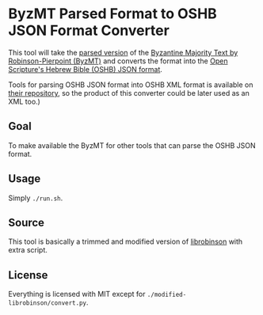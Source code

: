 # **ByzMT Parsed Format to OSHB JSON Format Converter**

This tool will take the [parsed
version](https://github.com/byztxt/byzantine-majority-text/tree/master/parsed)
of the [Byzantine Majority Text by Robinson-Pierpoint
(ByzMT)](https://github.com/byztxt/byzantine-majority-text) and converts the
format into the [Open Scripture's Hebrew Bible (OSHB) JSON
format](https://github.com/benihyangbaik/interlinear-bible-simple-editor/blob/main/data/morphhb.json).

Tools for parsing OSHB JSON format into OSHB XML format is available on [their
repository](https://github.com/openscriptures/morphhb), so the product of this
converter could be later used as an XML too.)

## **Goal**

To make available the ByzMT for other tools that can parse the OSHB JSON format.

## **Usage**

Simply `./run.sh`.

## **Source**

This tool is basically a trimmed and modified version of
[librobinson](https://github.com/byztxt/librobinson) with extra script.

## **License**

Everything is licensed with MIT except for `./modified-librobinson/convert.py`.
